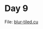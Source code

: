 # Day 9

File: [blur-tiled.cu](https://github.com/mustafasegf/cuda-100-days-challange/blob/master/day-009/blur-tiled.cu)
